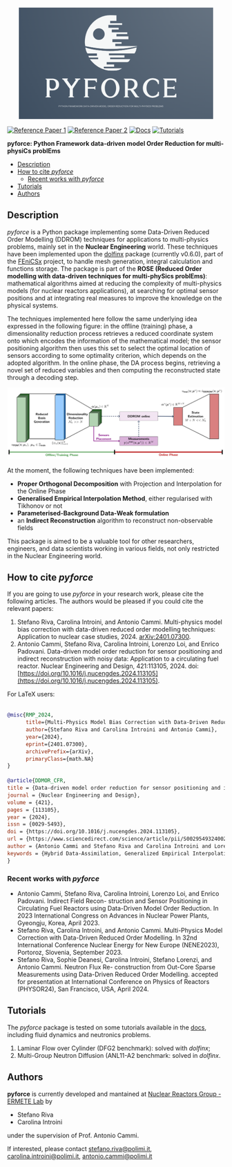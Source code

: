 <p align="center">
  <a href="https://github.com/ERMETE-Lab" target="_blank" >
    <img alt="pyforce" src="./images/immy_pyforce2.png" width="450" />
  </a>
</p>

[![Reference Paper 1](https://img.shields.io/badge/Reference%20Paper%201-arXiv:%202401.07300-gray?labelColor=blue&style=flat&link=https://arxiv.org/abs/2401.07300)](https://arxiv.org/abs/2401.07300) [![Reference Paper 2](https://img.shields.io/badge/Reference%20Paper%202-10.1016/j.nucengdes.2024.113105-gray?labelColor=blue&style=flat&link=https://www.sciencedirect.com/science/article/pii/S002954932400205X)](https://www.sciencedirect.com/science/article/pii/S002954932400205X) [![Docs](https://img.shields.io/badge/Docs-green?style=flat&link=https://ermete-lab.github.io/ROSE-pyforce/intro.html)](https://ermete-lab.github.io/ROSE-pyforce/intro.html) [![Tutorials](https://img.shields.io/badge/Tutorials-red?style=flat&link=https://ermete-lab.github.io/ROSE-pyforce/tutorials.html)](https://ermete-lab.github.io/ROSE-pyforce/tutorials.html)

**pyforce: Python Framework data-driven model Order Reduction for multi-physiCs problEms** 

- [Description](#description)
- [How to cite *pyforce*](#how-to-cite-pyforce)
  - [Recent works with *pyforce*](#recent-works-with-pyforce)
- [Tutorials](#tutorials)
- [Authors](#authors)

## Description

*pyforce* is a Python package implementing some Data-Driven Reduced Order Modelling (DDROM) techniques for applications to multi-physics problems, mainly set in the **Nuclear Engineering** world. These techniques have been implemented upon the [dolfinx](https://github.com/FEniCS/dolfinx) package (currently v0.6.0), part of the [FEniCSx](https://fenicsproject.org/) project, to handle mesh generation, integral calculation and functions storage. The package is part of the **ROSE (Reduced Order modelling with data-driven techniques for multi-phySics problEms)**: mathematical algorithms aimed at reducing the complexity of multi-physics models (for nuclear reactors applications), at searching for optimal sensor positions and at integrating real measures to improve the knowledge on the physical systems.

The techniques implemented here follow the same underlying idea expressed in the following figure: in the offline (training) phase, a dimensionality reduction process retrieves a reduced coordinate system onto which encodes the information of the mathematical model; the sensor positioning algorithm then uses this set to select the optimal location of sensors according to some optimality criterion, which depends on the adopted algorithm. In the online phase, the DA process begins, retrieving a novel set of reduced variables and then computing the reconstructed state through a decoding step.

<p align="center">
  <img alt="DDROMstructure" src="images/tie_frighter.svg" width="850" />
  </a>
</p>

At the moment, the following techniques have been implemented:

- **Proper Orthogonal Decomposition** with Projection and Interpolation for the Online Phase
- **Generalised Empirical Interpolation Method**, either regularised with Tikhonov or not
- **Parameterised-Background Data-Weak formulation**
- an **Indirect Reconstruction** algorithm to reconstruct non-observable fields

This package is aimed to be a valuable tool for other researchers, engineers, and data scientists working in various fields, not only restricted in the Nuclear Engineering world. 

## How to cite *pyforce*

If you are going to use *pyforce* in your research work, please cite the following articles. 
The authors would be pleased if you could cite the relevant papers:

1. Stefano Riva, Carolina Introini, and Antonio Cammi. Multi-physics model bias correction with data-driven reduced order modelling techniques: Application to nuclear case studies, 2024. [arXiv:2401.07300](http://arxiv.org/abs/2401.07300).
2. Antonio Cammi, Stefano Riva, Carolina Introini, Lorenzo Loi, and Enrico Padovani. Data-driven model order reduction for sensor positioning and indirect reconstruction with noisy data: Application to a circulating fuel reactor. Nuclear Engineering and Design, 421:113105, 2024. doi:[https://doi.org/10.1016/j.nucengdes.2024.113105](https://doi.org/10.1016/j.nucengdes.2024.113105).

For LaTeX users:

```bibtex

@misc{RMP_2024,
      title={Multi-Physics Model Bias Correction with Data-Driven Reduced Order Modelling Techniques: Application to Nuclear Case Studies}, 
      author={Stefano Riva and Carolina Introini and Antonio Cammi},
      year={2024},
      eprint={2401.07300},
      archivePrefix={arXiv},
      primaryClass={math.NA}
}

@article{DDMOR_CFR,
title = {Data-driven model order reduction for sensor positioning and indirect reconstruction with noisy data: Application to a Circulating Fuel Reactor},
journal = {Nuclear Engineering and Design},
volume = {421},
pages = {113105},
year = {2024},
issn = {0029-5493},
doi = {https://doi.org/10.1016/j.nucengdes.2024.113105},
url = {https://www.sciencedirect.com/science/article/pii/S002954932400205X},
author = {Antonio Cammi and Stefano Riva and Carolina Introini and Lorenzo Loi and Enrico Padovani},
keywords = {Hybrid Data-Assimilation, Generalized Empirical Interpolation Method, Indirect Reconstruction, Sensors positioning, Molten Salt Fast Reactor, Noisy data},
}

```

### Recent works with *pyforce*

- Antonio Cammi, Stefano Riva, Carolina Introini, Lorenzo Loi, and Enrico Padovani. Indirect Field Recon- struction and Sensor Positioning in Circulating Fuel Reactors using Data-Driven Model Order Reduction. In 2023 International Congress on Advances in Nuclear Power Plants, Gyeongju, Korea, April 2023.
- Stefano Riva, Carolina Introini, and Antonio Cammi. Multi-Physics Model Correction with Data-Driven Reduced Order Modelling. In 32nd International Conference Nuclear Energy for New Europe (NENE2023), Portoroz, Slovenia, September 2023.
- Stefano Riva, Sophie Deanesi, Carolina Introini, Stefano Lorenzi, and Antonio Cammi. Neutron Flux Re- construction from Out-Core Sparse Measurements using Data-Driven Reduced Order Modelling. accepted for presentation at International Conference on Physics of Reactors (PHYSOR24), San Francisco, USA, April 2024.

## Tutorials
The *pyforce* package is tested on some tutorials available in the [docs](https://ermete-lab.github.io/ROSE-pyforce/tutorials.html), including fluid dynamics and neutronics problems.

1. Laminar Flow over Cylinder (DFG2 benchmark): solved with *dolfinx*;
2. Multi-Group Neutron Diffusion (ANL11-A2 benchmark: solved in *dolfinx*.

## Authors

**pyforce** is currently developed and mantained at [Nuclear Reactors Group - ERMETE Lab](https://github.com/ERMETE-Lab) by

- Stefano Riva
- Carolina Introini

under the supervision of Prof. Antonio Cammi.

If interested, please contact stefano.riva@polimi.it, carolina.introini@polimi.it, antonio.cammi@polimi.it
